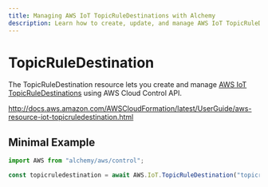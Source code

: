 ```yaml
---
title: Managing AWS IoT TopicRuleDestinations with Alchemy
description: Learn how to create, update, and manage AWS IoT TopicRuleDestinations using Alchemy Cloud Control.
---
```


# TopicRuleDestination

The TopicRuleDestination resource lets you create and manage [AWS IoT TopicRuleDestinations](https://docs.aws.amazon.com/iot/latest/userguide/) using AWS Cloud Control API.

http://docs.aws.amazon.com/AWSCloudFormation/latest/UserGuide/aws-resource-iot-topicruledestination.html

## Minimal Example

```ts
import AWS from "alchemy/aws/control";

const topicruledestination = await AWS.IoT.TopicRuleDestination("topicruledestination-example", {});
```

